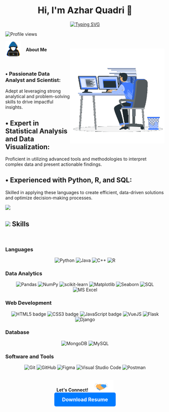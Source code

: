 <h1 align="center">Hi, I'm Azhar Quadri 👋</h1>
<p align="center">
  <a href="https://git.io/typing-svg">
    <img src="https://readme-typing-svg.demolab.com?font=Fira+Code&duration=4000&pause=700&random=true&width=435&lines=Passionate+about+data+%26+analytics;" alt="Typing SVG" />
  </a>
</p>
<p align="left">
  <img src="https://komarev.com/ghpvc/?username=azhar4226&label=Profile%20views&color=0e75b6&style=flat" alt="Profile views" />
</p>


<div style="display: flex; align-items: center;">
  <picture>
    <img src="./About Me.gif" width="50px">
  </picture>
  <b style="margin-left: 15px;">About Me</b>
</div>


<img align="right" src="./Right Side.gif" width="300px" style="position: relative; top: -30px;">
<br>
	<h3>•	Passionate Data Analyst and Scientist:</h3> Adept at leveraging strong analytical and problem-solving skills to drive impactful insights.
<br>
	<h2>•	Expert in Statistical Analysis and Data Visualization:</h2> Proficient in utilizing advanced tools and methodologies to interpret complex data and present actionable findings.
<br>
	<h2>•	Experienced with Python, R, and SQL:</h2> Skilled in applying these languages to create efficient, data-driven solutions and optimize decision-making processes.


<img src="https://user-images.githubusercontent.com/73097560/115834477-dbab4500-a447-11eb-908a-139a6edaec5c.gif"><br>

## <img src="https://media2.giphy.com/media/QssGEmpkyEOhBCb7e1/giphy.gif?cid=ecf05e47a0n3gi1bfqntqmob8g9aid1oyj2wr3ds3mg700bl&rid=giphy.gif" width="25"><b> Skills</b>
<br>

### Languages

<p align="center">
  <img src="https://img.shields.io/badge/Python%20-%2314354C.svg?style=for-the-badge&logo=python&logoColor=white" alt="Python">
  <img src="https://img.shields.io/badge/Java%20-%232370ED.svg?style=for-the-badge&logo=oraclejava&logoColor=white" alt="Java">
  <img src="https://img.shields.io/badge/C++%20-%2300599C.svg?style=for-the-badge&logo=c%2B%2B&logoColor=white" alt="C++">
  <img src="https://img.shields.io/badge/R%20-%23276DC3.svg?style=for-the-badge&logo=r&logoColor=white" alt="R">
</p>

### Data Analytics

<p align="center">
  <img src="https://img.shields.io/badge/Pandas-%23150458.svg?style=for-the-badge&logo=pandas&logoColor=white" alt="Pandas">
  <img src="https://img.shields.io/badge/Numpy-%2300A4E0.svg?style=for-the-badge&logo=numpy&logoColor=white" alt="NumPy">
  <img src="https://img.shields.io/badge/scikit-learn-%23F7931E.svg?style=for-the-badge&logo=scikit-learn&logoColor=white" alt="scikit-learn">
  <img src="https://img.shields.io/badge/Matplotlib-%2300A2E3.svg?style=for-the-badge&logo=matplotlib&logoColor=white" alt="Matplotlib">
  <img src="https://img.shields.io/badge/Seaborn-%2300A3E0.svg?style=for-the-badge&logo=seaborn&logoColor=white" alt="Seaborn">
  <img src="https://img.shields.io/badge/SQL-%23276DC3.svg?style=for-the-badge&logo=postgresql&logoColor=white" alt="SQL">
  <img src="https://img.shields.io/badge/Microsoft%20Excel-%2314354C.svg?style=for-the-badge&logo=microsoft-excel&logoColor=white" alt="MS Excel">
</p>


### Web Development

<p align="center">
  <img src="https://img.shields.io/badge/HTML5%20-%23E34F26.svg?style=for-the-badge&logo=html5&logoColor=white" alt="HTML5 badge">
  <img src="https://img.shields.io/badge/CSS%20-%231572B6.svg?style=for-the-badge&logo=css3&logoColor=white" alt="CSS3 badge">
  <img src="https://img.shields.io/badge/JavaScript%20-%23F7DF1E.svg?style=for-the-badge&logo=javascript&logoColor=black" alt="JavaScript badge">
  <img src="https://img.shields.io/badge/VueJS%20-%2335495e.svg?style=for-the-badge&logo=vue.js&logoColor=4FC08D" alt="VueJS">
  <img src="https://img.shields.io/badge/Flask-000000?style=for-the-badge&logo=flask&logoColor=white" alt="Flask">
  <img src="https://img.shields.io/badge/django-092E20?style=for-the-badge&logo=django&logoColor=green" alt="Django">
</p>



### Database

<p align="center">
  <img src="https://img.shields.io/badge/MongoDB%20-%234ea94b.svg?style=for-the-badge&logo=mongodb&logoColor=white" alt="MongoDB">
  <img src="https://img.shields.io/badge/MySQL%20-%2300f.svg?style=for-the-badge&logo=mysql&logoColor=white" alt="MySQL">
</p>


### Software and Tools

<p align="center">
  <img src="https://img.shields.io/badge/git-%23F05033.svg?style=for-the-badge&logo=git&logoColor=white" alt="Git">
  <img src="https://img.shields.io/badge/github-%23121011.svg?style=for-the-badge&logo=github&logoColor=white" alt="GitHub">
  <img src="https://img.shields.io/badge/Figma-F24E1E?style=for-the-badge&logo=figma&logoColor=white" alt="Figma">
  <img src="https://img.shields.io/badge/Visual%20Studio%20Code-0078d7.svg?style=for-the-badge&logo=visual-studio-code&logoColor=white" alt="Visual Studio Code">
  <img src="https://img.shields.io/badge/Postman-FF6C37?style=for-the-badge&logo=postman&logoColor=white" alt="Postman">
</p>

<br>
<div align="center">
  <b>Let's Connect!</b><img src="./Handshake (1).gif" width="80">
  <br>
  <a href="Resume(DataField).pdf" style="display: inline-block; padding: 12px 24px; font-size: 16px; font-weight: bold; color: white; background-color: #007bff; border-radius: 5px; text-decoration: none; transition: background-color 0.3s ease;">Download Resume</a>
</div>

